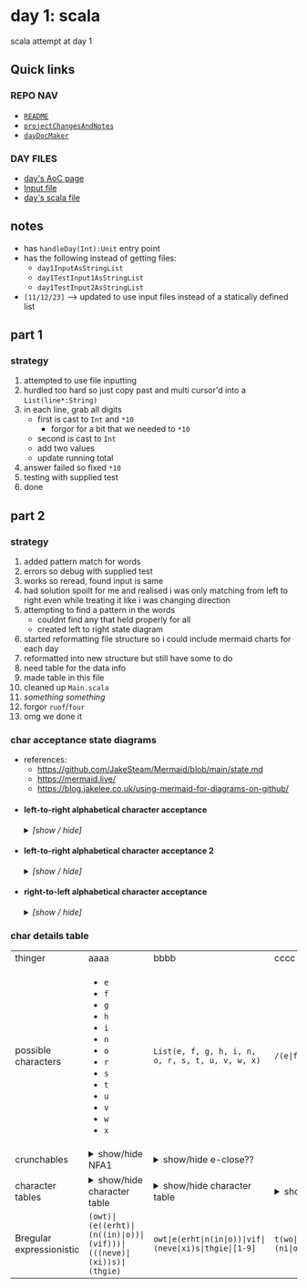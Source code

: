 # day 1: scala
  scala attempt at day 1
## Quick links
### REPO NAV
* [`README`](./README.md)
* [`projectChangesAndNotes`](./projectChangesAndNotes.md)
* [`dayDocMaker`](./dayDocMaker.md)
### DAY FILES
* [day's AoC page](https://adventofcode.com/2023/day/1)
* [Input file](https://adventofcode.com/2023/day/1/input)
* [day's scala file](../../src/main/scala/day1.scala)
## notes
* has `handleDay(Int):Unit` entry point
* has the following instead of getting files:
  - `day1InputAsStringList`
  - `day1TestInput1AsStringList`
  - `day1TestInput2AsStringList`
* `[11/12/23]` --> updated to use input files instead of a statically defined list
## part 1
### strategy
1. attempted to use file inputting
2. hurdled too hard so just copy past and multi cursor'd into a `List(line*:String)`
3. in each line, grab all digits
    - first is cast to `Int` and `*10`
      * forgor for a bit that we needed to `*10`
    - second is cast to `Int`
    - add two values
    - update running total
4. answer failed so fixed `*10`
5. testing with supplied test
6. done

## part 2
### strategy
1. added pattern match for words
2. errors so debug with supplied test
3. works so reread, found input is same
4. had solution spoilt for me and realised i was only matching from left to right even while treating it like i was changing direction
5. attempting to find a pattern in the words
    * couldnt find any that held properly for all
    * created left to right state diagram
5. started reformatting file structure so i could include mermaid charts for each day
6. reformatted into new structure but still have some to do
7. need table for the data info
8. made table in this file
9. cleaned up `Main.scala`
10. *something something*
11. forgor `ruof`/`four`
12. omg we done it


### char acceptance state diagrams
* references:
  - https://github.com/JakeSteam/Mermaid/blob/main/state.md
  - https://mermaid.live/
  - https://blog.jakelee.co.uk/using-mermaid-for-diagrams-on-github/

<!-- ######################################################### -->
<ul>
  <!-- ======================================================= -->
  <!-- ======================================================= -->
  <li><h4>left-to-right alphabetical character acceptance</h4><details><summary><i>[show / hide]</i></summary>

```mermaid
stateDiagram-v2
  direction LR
    %% ------------------
    %% transition 2
    [*] --> s1: e
    [*] --> s2: f
    %% ...

    [*] --> s3: n
    [*] --> s4: o
    [*] --> s5: s

    %% ...
    [*] --> s6: t
    %% ...
    %% ------------------
    %% transition 2
    s1 --> s7: i
    s2 --> s8: i
    s2 --> s9: o

    s3 --> s10: i
    s4 --> s11: n
    s5 --> s12: e

    s5 --> s13: i
    s6 --> s14: h
    s6 --> s15: w
    %% ------------------
    %% transition 3
    s7 --> s16: g
    s8 --> s17: v
    s9 --> s18: u

    s10 --> s19: n
    s11 --> s20: e
    s12 --> s21: v

    s13 --> s22: x
    s14 --> s23: r
    s15 --> s24: o
    %% ------------------
    %% transition 4
    s16 --> s25: h
    s17 --> s26: e
    s18 --> s27: r

    s19 --> s28: e
    s20 --> [*]: ε
    s21 --> s29: e

    s22 --> [*]: ε
    s23 --> s30: e
    s24 --> [*]: ε
    %% ------------------
    %% transition 5
    s25 --> s31: t
    s26 --> [*]: ε
    s27 --> [*]: ε

    s28 --> [*]: ε
    %% ...
    s29 --> s32: n

    %% ...
    s30 --> s33: e
    %% ...
    %% ------------------
    %% transition 6
    s31 --> [*]: ε
    %% ...
    %% ...

    %% ...
    %% ...
    s32 --> [*]: ε

    %% ...
    s33 --> [*]: ε
    %% ...
```

  </details></li>
  <!-- ======================================================= -->
  <!-- ======================================================= -->
  <li><h4>left-to-right alphabetical character acceptance 2</h4><details><summary><i>[show / hide]</i></summary>

```mermaid

stateDiagram-v2
  direction LR
    %% ------------------
    s1 --> [*]: o
    s2 --> [*]: e
    s3 --> [*]: n
    s4 --> [*]: r
    s5 --> [*]: x
    s6 --> [*]: t

    s7 --> s2: e
    s8 --> s2: n
    s9 --> s2: v
    s10 --> s3: e
    s11 --> s4: u
    s12 --> s6: h

    s13 --> s7: r
    s14 --> s10: v
    s15 --> s12: g

    s16 --> s1: w
    s17 --> s8: i
    s16 --> s13: h
    s18 --> s9: i
    s18 --> s11: o
    s19 --> s5: i
    s19 --> s14: e
    s20 --> s15: i

    [*] --> s8: o
    [*] --> s16: t
    [*] --> s17: n
    [*] --> s18: f
    [*] --> s19: s
    [*] --> s20: e
```

  </details></li>
  <!-- ======================================================= -->
  <!-- ======================================================= -->
  <li><h4>right-to-left alphabetical character acceptance</h4><details><summary><i>[show / hide]</i></summary>

```mermaid

stateDiagram-v2
  direction RL
    %% ------------------
    [*] --> s1: o
    [*] --> s2: e
    [*] --> s3: n
    [*] --> s4: r
    [*] --> s5: x
    [*] --> s6: t

    s2 --> s7: e
    s2 --> s8: n
    s2 --> s9: v
    s3 --> s10: e
    s4 --> s11: u
    s6 --> s12: h

    s7 --> s13: r
    s10 --> s14: v
    s12 --> s15: g

    s1 --> s16: w
    s8 --> s17: i
    s13 --> s16: h
    s9 --> s18: i
    s11 --> s18: o
    s5 --> s19: i
    s14 --> s19: e
    s15 --> s20: i

    s8 --> [*]: o
    s16 --> [*]: t
    s17 --> [*]: n
    s18 --> [*]: f
    s19 --> [*]: s
    s20 --> [*]: e
```
  </details></li>
  <!-- ======================================================= -->
  <!-- ======================================================= -->
</ul>
<!-- ######################################################### -->

### char details table

<table>
  <!-- ------ ------ ------ ------ ------ -->
  <!-- ------ ------ ------ ------ ------ -->
  <tr>
    <!-- ------ ------ ------ ------ -->
    <td>thinger</td>
    <!-- ------ ------ ------ ------ -->
    <td>aaaa</td>
    <td>bbbb</td>
    <td>cccc</td>
    <td>dddd</td>
    <td>eeee</td>
    <!-- ------ ------ ------ ------ -->
  </tr>
  <!-- ------ ------ ------ ------ ------ -->
  <!-- ------ ------ ------ ------ ------ -->
  <tr>
    <!-- ------ ------ ------ ------ -->
    <td>possible characters</td>
    <!-- ------ ------ ------ ------ -->
    <td>
      <ul>
        <!--  -->
        <!--  -->
        <li><code>e</code></li>
        <li><code>f</code></li>
        <li><code>g</code></li>
        <li><code>h</code></li>
        <li><code>i</code></li>
        <li><code>n</code></li>
        <li><code>o</code></li>
        <li><code>r</code></li>
        <li><code>s</code></li>
        <li><code>t</code></li>
        <li><code>u</code></li>
        <li><code>v</code></li>
        <li><code>w</code></li>
        <li><code>x</code></li>
      </ul>
    </td>
    <!-- ------ ------ ------ ------ -->
    <td>
      <code>List(e, f, g, h, i, n, o, r, s, t, u, v, w, x)</code>
    </td>
    <!-- ------ ------ ------ ------ -->
    <td>
      <code>/(e|f|g|h|i|n|o|r|s|t|u|v|w|x)/</code>
    </td>
    <!-- ------ ------ ------ ------ -->
  </tr>
  <!-- ------ ------ ------ ------ ------ -->
  <!-- ------ ------ ------ ------ ------ -->
  <tr>
    <!-- ------ ------ ------ ------ -->
    <td>crunchables</td>
    <!-- ------ ------ ------ ------ -->
    <td>
<details><summary>show/hide NFA1</summary>

| state | e | f | g | h | i | n | o | r | s | t | u | v | w | x |     ε     |   |
| ----- | - | - | - | - | - | - | - | - | - | - | - | - | - | - | --------- | - |
| start | s1| s2|   |   |   | s3| s4|   | s5| s6|   |   |   |   |   start   |   |
|    s1 |   |   |   |   | s7|   |   |   |   |   |   |   |   |   |      s1   |   |
|    s2 |   |   |   |   | s8|   | s9|   |   |   |   |   |   |   |      s2   |   |
|    s3 |   |   |   |   |s10|   |   |   |   |   |   |   |   |   |      s3   |   |
|    s4 |   |   |   |   |   |s11|   |   |   |   |   |   |   |   |      s4   |   |
|    s5 |s12|   |   |   |s13|   |   |   |   |   |   |   |   |   |      s5   |   |
|    s6 |   |   |   |s14|   |   |   |   |   |   |   |   |s15|   |      s6   |   |
|    s7 |   |   |s16|   |   |   |   |   |   |   |   |   |   |   |      s7   |   |
|    s8 |   |   |   |   |   |   |   |   |   |   |   |s17|   |   |      s8   |   |
|    s9 |   |   |   |   |   |   |   |   |   |   |s18|   |   |   |      s9   |   |
|   s10 |   |   |   |   |   |s19|   |   |   |   |   |   |   |   |     s10   |   |
|   s11 |s20|   |   |   |   |   |   |   |   |   |   |   |   |   |     s11   |   |
|   s12 |   |   |   |   |   |   |   |   |   |   |   |s21|   |   |     s12   |   |
|   s13 |   |   |   |   |   |   |   |   |   |   |   |   |   |s22|     s13   |   |
|   s14 |   |   |   |   |   |   |   |s23|   |   |   |   |   |   |     s14   |   |
|   s15 |   |   |   |   |   |   |s24|   |   |   |   |   |   |   |     s15   |   |
|   s16 |   |   |   |s25|   |   |   |   |   |   |   |   |   |   |     s16   |   |
|   s17 |s26|   |   |   |   |   |   |   |   |   |   |   |   |   |     s17   |   |
|   s18 |   |   |   |   |   |   |   |s27|   |   |   |   |   |   |     s18   |   |
|   s19 |s28|   |   |   |   |   |   |   |   |   |   |   |   |   |     s19   |   |
|   s20 |   |   |   |   |   |   |   |   |   |   |   |   |   |   | s20,finiš |   |
|   s21 |s29|   |   |   |   |   |   |   |   |   |   |   |   |   |     s21   |   |
|   s22 |   |   |   |   |   |   |   |   |   |   |   |   |   |   | s22,finiš |   |
|   s23 |s30|   |   |   |   |   |   |   |   |   |   |   |   |   |     s23   |   |
|   s24 |   |   |   |   |   |   |   |   |   |   |   |   |   |   | s24,finiš |   |
|   s25 |s31|   |   |   |   |   |   |   |   |   |   |   |   |   |     s25   |   |
|   s26 |   |   |   |   |   |   |   |   |   |   |   |   |   |   | s26,finiš |   |
|   s27 |   |   |   |   |   |   |   |   |   |   |   |   |   |   | s27,finiš |   |
|   s28 |   |   |   |   |   |   |   |   |   |   |   |   |   |   | s28,finiš |   |
|   s29 |s32|   |   |   |   |   |   |   |   |   |   |   |   |   |     s29   |   |
|   s30 |s33|   |   |   |   |   |   |   |   |   |   |   |   |   |     s30   |   |
|   s31 |   |   |   |   |   |   |   |   |   |   |   |   |   |   | s31,finiš |   |
|   s32 |   |   |   |   |   |   |   |   |   |   |   |   |   |   | s32,finiš |   |
|   s33 |   |   |   |   |   |   |   |   |   |   |   |   |   |   | s33,finiš |   |
| finiš |   |   |   |   |   |   |   |   |   |   |   |   |   |   |   finiš   | * |

</details>
    </td>
    <!-- ------ ------ ------ ------ -->
    <td>
<details><summary>show/hide e-close??</summary>
* :derpwut:
| state | ε-closure |
| ----- | --------- |
| start |   start   |
|    s1 |      s1   |
|    s2 |      s2   |
|    s3 |      s3   |
|    s4 |      s4   |
|    s5 |      s5   |
|    s6 |      s6   |
|    s7 |      s7   |
|    s8 |      s8   |
|    s9 |      s9   |
|   s10 |     s10   |
|   s11 |     s11   |
|   s12 |     s12   |
|   s13 |     s13   |
|   s14 |     s14   |
|   s15 |     s15   |
|   s16 |     s16   |
|   s17 |     s17   |
|   s18 |     s18   |
|   s19 |     s19   |
|   s20 | s20,finiš |
|   s21 |     s21   |
|   s22 | s22,finiš |
|   s23 |     s23   |
|   s24 | s24,finiš |
|   s25 |     s25   |
|   s26 | s26,finiš |
|   s27 | s27,finiš |
|   s28 | s28,finiš |
|   s29 |     s29   |
|   s30 |     s30   |
|   s31 | s31,finiš |
|   s32 | s32,finiš |
|   s33 | s33,finiš |
| finiš |   finiš   |


</details>
    </td>
    <!-- ------ ------ ------ ------ -->
  </tr>
  <!-- ------ ------ ------ ------ ------ -->
  <!-- ------ ------ ------ ------ ------ -->
  <tr>
    <!-- ------ ------ ------ ------ -->
    <td>character tables</td>
    <!-- ------ ------ ------ ------ -->
    <td>
<details><summary>show/hide character table </summary>

| num | 0 | 1 | 2 | 3 | 4 | size |
| --- | - | - | - | - | - | ---- |
|  1  | o | n | e |...|...|   3  |
|  2  | t | w | o |...|...|   3  |
|  3  | t | h | r | e | e |   5  |
|  4  | f | o | u | r |...|   4  |
|  5  | f | i | v | e |...|   4  |
|  6  | s | i | x |...|...|   3  |
|  7  | s | e | v | e | n |   5  |
|  8  | e | i | g | h | t |   5  |
|  9  | n | i | n | e |...|   4  |


</details>
    </td>
    <!-- ------ ------ ------ ------ -->
    <td>
<details><summary>show/hide character table </summary>

| num | 0 | 1 | 2 | 3 | 4 | size |
| --- | - | - | - | - | - | ---- |
|  1  |...|...| o | n | e |   3  |
|  2  |...|...| t | w | o |   3  |
|  3  | t | h | r | e | e |   5  |
|  4  |...| f | o | u | r |   4  |
|  5  |...| f | i | v | e |   4  |
|  6  |...|...| s | i | x |   3  |
|  7  | s | e | v | e | n |   5  |
|  8  | e | i | g | h | t |   5  |
|  9  |...| n | i | n | e |   4  |


</details>
    </td>
    <!-- ------ ------ ------ ------ -->
    <td>
<details><summary>show/hide character table LR-ASC </summary>

| num | 0 | 1 | 2 | 3 | 4 | size |
| --- | - | - | - | - | - | ---- |
|  8  | e | i | g | h | t |   5  |
|  5  | f | i | v | e |...|   4  |
|  4  | f | o | u | r |...|   4  |
|  9  | n | i | n | e |...|   4  |
|  1  | o | n | e |...|...|   3  |
|  6  | s | i | x |...|...|   3  |
|  7  | s | e | v | e | n |   5  |
|  2  | t | w | o |...|...|   3  |
|  3  | t | h | r | e | e |   5  |


</details>
    </td>
    <!-- ------ ------ ------ ------ -->
    <td>
<details><summary>show/hide character table RL-ASC </summary>

| num | 0 | 1 | 2 | 3 | 4 | size |
| --- | - | - | - | - | - | ---- |
|  3  | t | h | r | e | e |   5  |
|  9  |...| n | i | n | e |   4  |
|  1  |...|...| o | n | e |   3  |
|  5  |...| f | i | v | e |   4  |
|  7  | s | e | v | e | n |   5  |
|  2  |...|...| t | w | o |   3  |
|  4  |...| f | o | u | r |   4  |
|  8  | e | i | g | h | t |   5  |
|  6  |...|...| s | i | x |   3  |


</details>
    </td>
    <!-- ------ ------ ------ ------ -->
  </tr>
  <!-- ------ ------ ------ ------ ------ -->
  <tr>
    <!-- ------ ------ ------ ------ -->
    <td>
      Bregular expressionistic
    </td>
    <!-- ------ ------ ------ ------ -->
    <td>
      <code>(owt)|(e((erht)|(n((in)|o))|(vif)))|(((neve)|(xi))s)|(thgie)</code>
    </td>
    <!-- ------ ------ ------ ------ -->
    <td>
      <code>owt|e(erht|n(in|o))|vif|(neve|xi)s|thgie|[1-9]</code>
    </td>
    <!-- ------ ------ ------ ------ -->
    <td>
      <code>t(wo|hree)|(ni|o)ne|s(even|ix)|f(ive|our)|eight</code>
    </td>
    <!-- ------ ------ ------ ------ -->
    <td>
      <code>t(wo|hree)|(ni|o)ne|s(even|ix)|f(ive|our)|eight|[1-9]</code>
    </td>
    <!-- ------ ------ ------ ------ -->
  </tr>
  <!-- ------ ------ ------ ------ ------ -->
</table>




